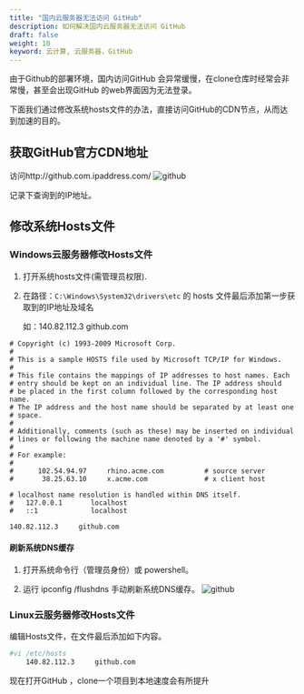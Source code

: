 ```yaml
---
title: "国内云服务器无法访问 GitHub"
description: 如何解决国内云服务器无法访问 GitHub
draft: false
weight: 10
keyword: 云计算, 云服务器，GitHub
---
```


由于Github的部署环境，国内访问GitHub 会异常缓慢，在clone仓库时经常会非常慢，甚至会出现GitHub 的web界面因为无法登录。

下面我们通过修改系统hosts文件的办法，直接访问GitHub的CDN节点，从而达到加速的目的。

## 获取GitHub官方CDN地址
访问http://github.com.ipaddress.com/
![github](../../../_images/github1.png)

记录下查询到的IP地址。

## 修改系统Hosts文件
### Windows云服务器修改Hosts文件

1. 打开系统hosts文件(需管理员权限).

2. 在路径：`C:\Windows\System32\drivers\etc` 的 hosts 文件最后添加第一步获取到的IP地址及域名

   如：140.82.112.3     github.com

```
# Copyright (c) 1993-2009 Microsoft Corp.
#
# This is a sample HOSTS file used by Microsoft TCP/IP for Windows.
#
# This file contains the mappings of IP addresses to host names. Each
# entry should be kept on an individual line. The IP address should
# be placed in the first column followed by the corresponding host name.
# The IP address and the host name should be separated by at least one
# space.
#
# Additionally, comments (such as these) may be inserted on individual
# lines or following the machine name denoted by a '#' symbol.
#
# For example:
#
#      102.54.94.97     rhino.acme.com          # source server
#       38.25.63.10     x.acme.com              # x client host

# localhost name resolution is handled within DNS itself.
#   127.0.0.1       localhost
#   ::1             localhost

140.82.112.3     github.com
```

#### 刷新系统DNS缓存

1. 打开系统命令行（管理员身份）或 powershell。

2. 运行 ipconfig /flushdns 手动刷新系统DNS缓存。
   ![github](../../../_images/github2.png)

### Linux云服务器修改Hosts文件

编辑Hosts文件，在文件最后添加如下内容。
```bash
#vi /etc/hosts
    140.82.112.3     github.com
```

现在打开GitHub ，clone一个项目到本地速度会有所提升